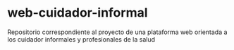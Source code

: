 # web-cuidador-informal
Repositorio correspondiente al proyecto de una plataforma web orientada a los cuidador informales y profesionales de la salud
